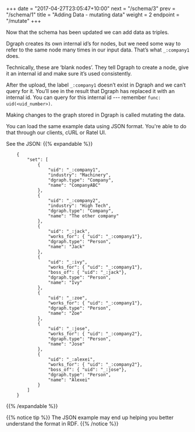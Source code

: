 +++
date = "2017-04-27T23:05:47+10:00"
next = "/schema/3"
prev = "/schema/1"
title = "Adding Data - mutating data"
weight = 2
endpoint = "/mutate"
+++

Now that the schema has been updated we can add data as triples.

Dgraph creates its own internal id’s for nodes, but we need some way to refer to the same node many times in our input data. That’s what `_:company1` does.

Technically, these are ‘blank nodes’. They tell Dgraph to create a node, give it an internal id and make sure it’s used consistently.

After the upload, the label `_:company1` doesn’t exist in
Dgraph and we can’t query for it. You’ll see in the result that
Dgraph has replaced it with an internal id. You can query for this
internal id --- remember `func: uid(<uid_number>)`.

Making changes to the graph stored in Dgraph is called mutating the
data.

You can load the same example data using JSON format. You're able to do that through our clients, cURL or Ratel UI.

See the JSON:
{{% expandable %}}

```
    {
        "set": [
            {
                "uid": "_:company1",
                "industry": "Machinery",
                "dgraph.type": "Company",
                "name": "CompanyABC"
            },
            {
                "uid": "_:company2",
                "industry": "High Tech",
                "dgraph.type": "Company",
                "name": "The other company"
            },
            {
                "uid": "_:jack",
                "works_for": { "uid": "_:company1"},
                "dgraph.type": "Person",
                "name": "Jack"
            },
            {
                "uid": "_:ivy",
                "works_for": { "uid": "_:company1"},
                "boss_of": { "uid": "_:jack"},
                "dgraph.type": "Person",
                "name": "Ivy"
            },
            {
                "uid": "_:zoe",
                "works_for": { "uid": "_:company1"},
                "dgraph.type": "Person",
                "name": "Zoe"
            },
            {
                "uid": "_:jose",
                "works_for": { "uid": "_:company2"},
                "dgraph.type": "Person",
                "name": "Jose"
            },
            {
                "uid": "_:alexei",
                "works_for": { "uid": "_:company2"},
                "boss_of": { "uid": "_:jose"},
                "dgraph.type": "Person",
                "name": "Alexei"
            }
        ]
    }
```

{{% /expandable %}}

{{% notice tip %}}
The JSON example may end up helping you better understand the format in RDF.
{{% /notice %}}

